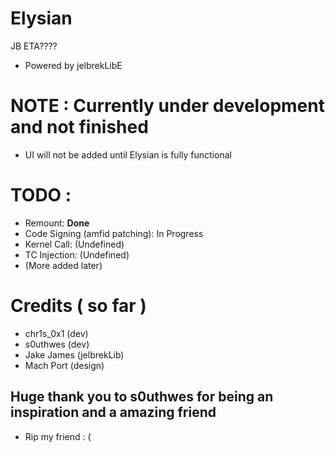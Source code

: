 # Elysian
JB ETA????

- Powered by jelbrekLibE

# NOTE : Currently under development and not finished

- UI will not be added until Elysian is fully functional

# TODO :
- Remount: **Done**
- Code Signing (amfid patching): In Progress
- Kernel Call: (Undefined)
- TC Injection: (Undefined)
- (More added later) 

# Credits ( so far )
- chr1s_0x1 (dev)
- s0uthwes (dev)
- Jake James (jelbrekLib)
- Mach Port (design)

## Huge thank you to s0uthwes for being an inspiration and a amazing friend
- Rip my friend : (
